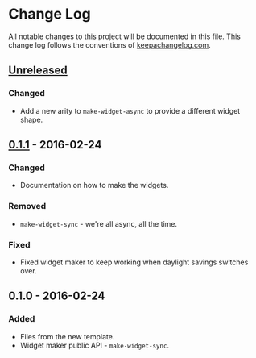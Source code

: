 # Change Log
All notable changes to this project will be documented in this file. This change log follows the conventions of [keepachangelog.com](http://keepachangelog.com/).

## [Unreleased][unreleased]
### Changed
- Add a new arity to `make-widget-async` to provide a different widget shape.

## [0.1.1] - 2016-02-24
### Changed
- Documentation on how to make the widgets.

### Removed
- `make-widget-sync` - we're all async, all the time.

### Fixed
- Fixed widget maker to keep working when daylight savings switches over.

## 0.1.0 - 2016-02-24
### Added
- Files from the new template.
- Widget maker public API - `make-widget-sync`.

[unreleased]: https://github.com/your-name/samsara-mqtt/compare/0.1.1...HEAD
[0.1.1]: https://github.com/your-name/samsara-mqtt/compare/0.1.0...0.1.1
